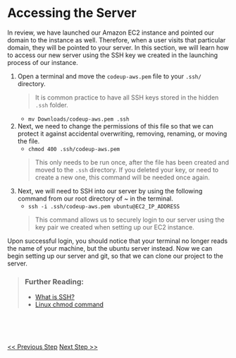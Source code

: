 # Accessing the Server

In review, we have launched our Amazon EC2 instance and pointed our domain to the instance as well. Therefore, when a user visits that particular domain, they will be pointed to your server. In this section, we will learn how to access our new server using the SSH key we created in the launching process of our instance.

1. Open a terminal and move the `codeup-aws.pem` file to your `.ssh/` directory.
    > It is common practice to have all SSH keys stored in the hidden `.ssh` folder.
    - `mv Downloads/codeup-aws.pem .ssh`
2. Next, we need to change the permissions of this file so that we can protect it against accidental overwriting, removing, renaming, or moving the file.
    - `chmod 400 .ssh/codeup-aws.pem`
    > This only needs to be run once, after the file has been created and moved to the `.ssh` directory. If you deleted your key, or need to create a new one, this command will be needed once again.
3. Next, we will need to SSH into our server by using the following command from our root directory of ~ in the terminal.
    - `ssh -i .ssh/codeup-aws.pem ubuntu@EC2_IP_ADDRESS`
    > This command allows us to securely login to our server using the key pair we created when setting up our EC2 instance.

Upon successful login, you should notice that your terminal no longer reads the name of your machine, but the ubuntu server instead. Now we can begin setting up our server and git, so that we can clone our project to the server.

> ### Further Reading:
> - [What is SSH?](https://www.techtarget.com/searchsecurity/definition/Secure-Shell#:~:text=SSH%2C%20also%20known%20as%20Secure,that%20implement%20the%20SSH%20protocol.)
> - [Linux chmod command](https://www.computerhope.com/unix/uchmod.htm)

<br>
<br>
<br>

[<< Previous Step](3.step-three.md) [Next Step >>](5.step-five.md)